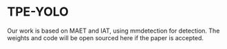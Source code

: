 # TPE-YOLO
Our work is based on MAET and IAT, using mmdetection for detection. The weights and code will be open sourced here if the paper is accepted.
